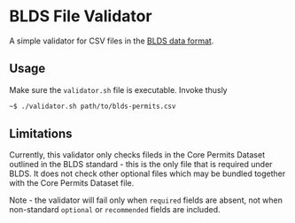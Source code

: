 # BLDS File Validator

A simple validator for CSV files in the [BLDS data format](http://permitdata.org/).

## Usage

Make sure the ```validator.sh``` file is executable. Invoke thusly

```bash
~$ ./validator.sh path/to/blds-permits.csv
```

## Limitations

Currently, this validator only checks fileds in the Core Permits Dataset outlined in the BLDS standard - this is the only file that is required under BLDS. It does not check other optional files which may be bundled together with the Core Permits Dataset file.

Note - the validator will fail only when ```required``` fields are absent, not when non-standard ```optional``` or ```recommended``` fields are included. 